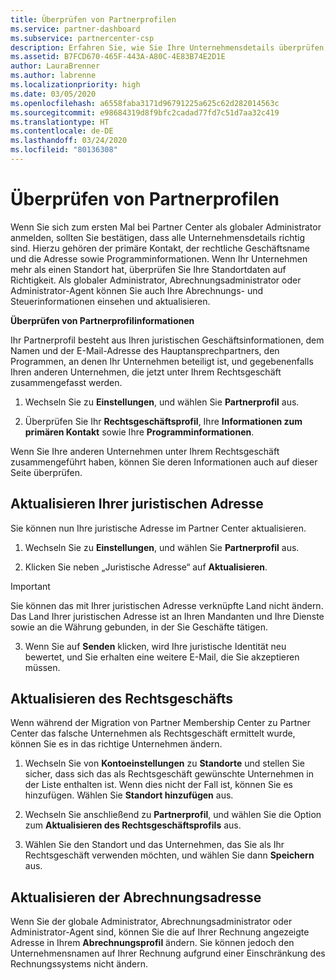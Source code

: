 ```yaml
---
title: Überprüfen von Partnerprofilen
ms.service: partner-dashboard
ms.subservice: partnercenter-csp
description: Erfahren Sie, wie Sie Ihre Unternehmensdetails überprüfen, z. B. den primären Kontakt-, die Adresse und Programminformationen. Sie können auch ihre rechtlichen Adressen und Abrechnungsadressen aktualisieren.
ms.assetid: B7FCD670-465F-443A-A80C-4E83B74E2D1E
author: LauraBrenner
ms.author: labrenne
ms.localizationpriority: high
ms.date: 03/05/2020
ms.openlocfilehash: a6558faba3171d96791225a625c62d282014563c
ms.sourcegitcommit: e98684319d8f9bfc2cadad77fd7c51d7aa32c419
ms.translationtype: HT
ms.contentlocale: de-DE
ms.lasthandoff: 03/24/2020
ms.locfileid: "80136308"
---
```

# <a name="verify-your-partner-profile"></a>Überprüfen von Partnerprofilen

Wenn Sie sich zum ersten Mal bei Partner Center als globaler Administrator anmelden, sollten Sie bestätigen, dass alle Unternehmensdetails richtig sind. Hierzu gehören der primäre Kontakt, der rechtliche Geschäftsname und die Adresse sowie Programminformationen. Wenn Ihr Unternehmen mehr als einen Standort hat, überprüfen Sie Ihre Standortdaten auf Richtigkeit. Als globaler Administrator, Abrechnungsadministrator oder Administrator-Agent können Sie auch Ihre Abrechnungs- und Steuerinformationen einsehen und aktualisieren. 

**Überprüfen von Partnerprofilinformationen**

Ihr Partnerprofil besteht aus Ihren juristischen Geschäftsinformationen, dem Namen und der E-Mail-Adresse des Hauptansprechpartners, den Programmen, an denen Ihr Unternehmen beteiligt ist, und gegebenenfalls Ihren anderen Unternehmen, die jetzt unter Ihrem Rechtsgeschäft zusammengefasst werden.

1.  Wechseln Sie zu **Einstellungen**, und wählen Sie **Partnerprofil** aus.

2.  Überprüfen Sie Ihr **Rechtsgeschäftsprofil**, Ihre **Informationen zum primären Kontakt** sowie Ihre **Programminformationen**.

Wenn Sie Ihre anderen Unternehmen unter Ihrem Rechtsgeschäft zusammengeführt haben, können Sie deren Informationen auch auf dieser Seite überprüfen.

## <a name="update-your-legal-address"></a>Aktualisieren Ihrer juristischen Adresse

Sie können nun Ihre juristische Adresse im Partner Center aktualisieren.

1. Wechseln Sie zu **Einstellungen**, und wählen Sie **Partnerprofil** aus. 

2. Klicken Sie neben „Juristische Adresse“ auf **Aktualisieren**. 

>[!Important]
>Sie können das mit Ihrer juristischen Adresse verknüpfte Land nicht ändern. Das Land Ihrer juristischen Adresse ist an Ihren Mandanten und Ihre Dienste sowie an die Währung gebunden, in der Sie Geschäfte tätigen. 

3. Wenn Sie auf **Senden** klicken, wird Ihre juristische Identität neu bewertet, und Sie erhalten eine weitere E-Mail, die Sie akzeptieren müssen.

## <a name="update-legal-business"></a>Aktualisieren des Rechtsgeschäfts

Wenn während der Migration von Partner Membership Center zu Partner Center das falsche Unternehmen als Rechtsgeschäft ermittelt wurde, können Sie es in das richtige Unternehmen ändern.

1. Wechseln Sie von **Kontoeinstellungen** zu **Standorte** und stellen Sie sicher, dass sich das als Rechtsgeschäft gewünschte Unternehmen in der Liste enthalten ist. Wenn dies nicht der Fall ist, können Sie es hinzufügen. Wählen Sie **Standort hinzufügen** aus.

2.    Wechseln Sie anschließend zu **Partnerprofil**, und wählen Sie die Option zum **Aktualisieren des Rechtsgeschäftsprofils** aus.

3.    Wählen Sie den Standort und das Unternehmen, das Sie als Ihr Rechtsgeschäft verwenden möchten, und wählen Sie dann **Speichern** aus.

## <a name="update-your-billing-address"></a>Aktualisieren der Abrechnungsadresse

Wenn Sie der globale Administrator, Abrechnungsadministrator oder Administrator-Agent sind, können Sie die auf Ihrer Rechnung angezeigte Adresse in Ihrem **Abrechnungsprofil** ändern. Sie können jedoch den Unternehmensnamen auf Ihrer Rechnung aufgrund einer Einschränkung des Rechnungssystems nicht ändern.

 


